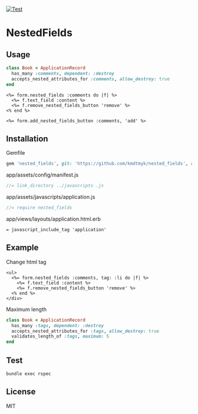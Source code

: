[![Test](https://github.com/kmdtmyk/nested_fields/workflows/Test/badge.svg)](https://github.com/kmdtmyk/nested_fields/actions)

# NestedFields

## Usage

```ruby
class Book < ApplicationRecord
  has_many :comments, dependent: :destroy
  accepts_nested_attributes_for :comments, allow_destroy: true
end
```

```erb
<%= form.nested_fields :comments do |f| %>
  <%= f.text_field :content %>
  <%= f.remove_nested_fields_button 'remove' %>
<% end %>

<%= form.add_nested_fields_button :comments, 'add' %>
```

## Installation

Gemfile

```ruby
gem 'nested_fields', git: 'https://github.com/kmdtmyk/nested_fields', ref: '<commit_hash>'
```

app/assets/config/manifest.js

```js
//= link_directory ../javascripts .js
```

app/assets/javascripts/application.js

```js
//= require nested_fields
```

app/views/layouts/application.html.erb

```erb
= javascript_include_tag 'application'
```

## Example

Change html tag

```erb
<ul>
  <%= form.nested_fields :comments, tag: :li do |f| %>
    <%= f.text_field :content %>
    <%= f.remove_nested_fields_button 'remove' %>
  <% end %>
</div>
```

Maximum length

```ruby
class Book < ApplicationRecord
  has_many :tags, dependent: :destroy
  accepts_nested_attributes_for :tags, allow_destroy: true
  validates_length_of :tags, maximum: 5
end
```

## Test

```
bundle exec rspec
```

## License

MIT
